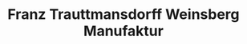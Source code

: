 ---
title: "Franz Trauttmansdorff Weinsberg Manufaktur"
url: /berlin/franz-trauttmansdorff-weinsberg-manufaktur/
shop: Leder
---